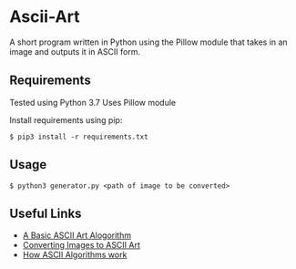 # Ascii-Art
A short program written in Python using the Pillow module that takes in an image and outputs it in ASCII form.

## Requirements
Tested using Python 3.7
Uses Pillow module

Install requirements using pip:
```
$ pip3 install -r requirements.txt
```

## Usage
```
$ python3 generator.py <path of image to be converted>
```

## Useful Links
- [A Basic ASCII Art Alogorithm](http://mattmik.com/articles/ascii/ascii.html)
- [Converting Images to ASCII Art](https://bitesofcode.wordpress.com/2017/01/19/converting-images-to-ascii-art-part-1/)
- [How ASCII Algorithms work](https://stackoverflow.com/questions/394882/how-do-ascii-art-image-conversion-algorithms-work)
